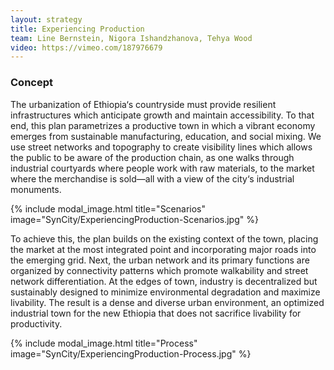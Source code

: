 ```yaml
---
layout: strategy
title: Experiencing Production
team: Line Bernstein, Nigora Ishandzhanova, Tehya Wood
video: https://vimeo.com/187976679
---
```


### Concept

The urbanization of Ethiopia‘s countryside must provide resilient infrastructures which anticipate growth and maintain accessibility. To that end, this plan parametrizes a productive town in which a vibrant economy emerges from sustainable manufacturing, education, and social mixing. We use street networks and topography to create visibility lines which allows the public to be aware of the production chain, as one walks through industrial courtyards where people work with raw materials, to the market where the merchandise is sold—all with a view of the city‘s industrial monuments.

{% include modal_image.html title="Scenarios" image="SynCity/ExperiencingProduction-Scenarios.jpg" %}

To achieve this, the plan builds on the existing context of the town, placing the market at the most integrated point and incorporating major roads into the emerging grid. Next, the urban network and its primary functions are organized by connectivity patterns which promote walkability and street network differentiation. At the edges of town, industry is decentralized but sustainably designed to minimize environmental degradation and maximize livability. The result is a dense and diverse urban environment, an optimized industrial town for the new Ethiopia that does not sacrifice livability for productivity. 

{% include modal_image.html title="Process" image="SynCity/ExperiencingProduction-Process.jpg" %}
